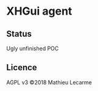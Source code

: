 XHGui agent
===========

Status
------

Ugly unfinished POC

Licence
-------

AGPL v3 ©2018 Mathieu Lecarme
